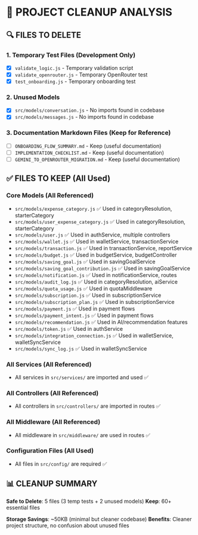 # 🧹 PROJECT CLEANUP ANALYSIS

## 🔍 FILES TO DELETE

### 1. Temporary Test Files (Development Only)

- [x] `validate_logic.js` - Temporary validation script
- [x] `validate_openrouter.js` - Temporary OpenRouter test
- [x] `test_onboarding.js` - Temporary onboarding test

### 2. Unused Models

- [x] `src/models/conversation.js` - No imports found in codebase
- [x] `src/models/messages.js` - No imports found in codebase

### 3. Documentation Markdown Files (Keep for Reference)

- [ ] `ONBOARDING_FLOW_SUMMARY.md` - Keep (useful documentation)
- [ ] `IMPLEMENTATION_CHECKLIST.md` - Keep (useful documentation)
- [ ] `GEMINI_TO_OPENROUTER_MIGRATION.md` - Keep (useful documentation)

## ✅ FILES TO KEEP (All Used)

### Core Models (All Referenced)

- `src/models/expense_category.js` ✅ Used in categoryResolution, starterCategory
- `src/models/user_expense_category.js` ✅ Used in categoryResolution, starterCategory
- `src/models/user.js` ✅ Used in authService, multiple controllers
- `src/models/wallet.js` ✅ Used in walletService, transactionService
- `src/models/transaction.js` ✅ Used in transactionService, reportService
- `src/models/budget.js` ✅ Used in budgetService, budgetController
- `src/models/saving_goal.js` ✅ Used in savingGoalService
- `src/models/saving_goal_contribution.js` ✅ Used in savingGoalService
- `src/models/notification.js` ✅ Used in notificationService, routes
- `src/models/audit_log.js` ✅ Used in categoryResolution, aiService
- `src/models/quota_usage.js` ✅ Used in quotaMiddleware
- `src/models/subscription.js` ✅ Used in subscriptionService
- `src/models/subscription_plan.js` ✅ Used in subscriptionService
- `src/models/payment.js` ✅ Used in payment flows
- `src/models/payment_intent.js` ✅ Used in payment flows
- `src/models/recommendation.js` ✅ Used in AI/recommendation features
- `src/models/token.js` ✅ Used in authService
- `src/models/integration_connection.js` ✅ Used in walletService, walletSyncService
- `src/models/sync_log.js` ✅ Used in walletSyncService

### All Services (All Referenced)

- All services in `src/services/` are imported and used ✅

### All Controllers (All Referenced)

- All controllers in `src/controllers/` are imported in routes ✅

### All Middleware (All Referenced)

- All middleware in `src/middleware/` are used in routes ✅

### Configuration Files (All Used)

- All files in `src/config/` are required ✅

## 📊 CLEANUP SUMMARY

**Safe to Delete**: 5 files (3 temp tests + 2 unused models)
**Keep**: 60+ essential files

**Storage Savings**: ~50KB (minimal but cleaner codebase)
**Benefits**: Cleaner project structure, no confusion about unused files
